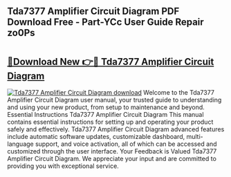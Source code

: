 ## Tda7377 Amplifier Circuit Diagram PDF Download Free - Part-YCc User Guide Repair zo0Ps

# <h2><a href="http://dfm22k.blite.top/?on=Tda7377+Amplifier+Circuit+Diagram">🔗Download New 👉🔴 Tda7377 Amplifier Circuit Diagram</a></h2>

[![Tda7377 Amplifier Circuit Diagram download](https://i.imgur.com/lujVjoI.png)](http://dfm22k.blite.top/?on=Tda7377+Amplifier+Circuit+Diagram)
Welcome to the Tda7377 Amplifier Circuit Diagram user manual, your trusted guide to understanding and using your new product, from setup to maintenance and beyond. Essential Instructions Tda7377 Amplifier Circuit Diagram This manual contains essential instructions for setting up and operating your product safely and effectively. Tda7377 Amplifier Circuit Diagram advanced features include automatic software updates, customizable dashboard, multi-language support, and voice activation, all of which can be accessed and customized through the user interface. Your Feedback is Valued Tda7377 Amplifier Circuit Diagram. We appreciate your input and are committed to providing you with exceptional service.
